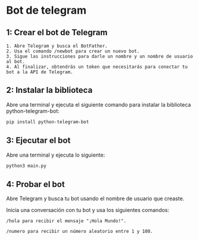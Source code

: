 # Bot de telegram

## 1: Crear el bot de Telegram
    1. Abre Telegram y busca el BotFather.
    2. Usa el comando /newbot para crear un nuevo bot.
    3. Sigue las instrucciones para darle un nombre y un nombre de usuario al bot.
    4. Al finalizar, obtendrás un token que necesitarás para conectar tu bot a la API de Telegram.
    
## 2: Instalar la biblioteca
Abre una terminal y ejecuta el siguiente comando para instalar la biblioteca python-telegram-bot:
```bash
pip install python-telegram-bot
```

## 3: Ejecutar el bot
Abre una terminal y ejecuta lo siguiente:
```bash
python3 main.py
```

## 4: Probar el bot
Abre Telegram y busca tu bot usando el nombre de usuario que creaste.

Inicia una conversación con tu bot y usa los siguientes comandos:

    /hola para recibir el mensaje "¡Hola Mundo!".
    
    /numero para recibir un número aleatorio entre 1 y 100.
